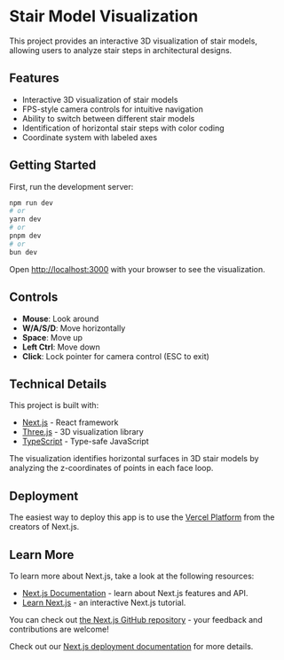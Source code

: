 # Stair Model Visualization

This project provides an interactive 3D visualization of stair models, allowing users to analyze stair steps in architectural designs.

## Features

- Interactive 3D visualization of stair models
- FPS-style camera controls for intuitive navigation
- Ability to switch between different stair models
- Identification of horizontal stair steps with color coding
- Coordinate system with labeled axes

## Getting Started

First, run the development server:

```bash
npm run dev
# or
yarn dev
# or
pnpm dev
# or
bun dev
```

Open [http://localhost:3000](http://localhost:3000) with your browser to see the visualization.

## Controls

- **Mouse**: Look around
- **W/A/S/D**: Move horizontally
- **Space**: Move up
- **Left Ctrl**: Move down
- **Click**: Lock pointer for camera control (ESC to exit)

## Technical Details

This project is built with:

- [Next.js](https://nextjs.org) - React framework
- [Three.js](https://threejs.org) - 3D visualization library
- [TypeScript](https://www.typescriptlang.org) - Type-safe JavaScript

The visualization identifies horizontal surfaces in 3D stair models by analyzing the z-coordinates of points in each face loop.

## Deployment

The easiest way to deploy this app is to use the [Vercel Platform](https://vercel.com/new) from the creators of Next.js.

## Learn More

To learn more about Next.js, take a look at the following resources:

- [Next.js Documentation](https://nextjs.org/docs) - learn about Next.js features and API.
- [Learn Next.js](https://nextjs.org/learn) - an interactive Next.js tutorial.

You can check out [the Next.js GitHub repository](https://github.com/vercel/next.js) - your feedback and contributions are welcome!

Check out our [Next.js deployment documentation](https://nextjs.org/docs/app/building-your-application/deploying) for more details.
